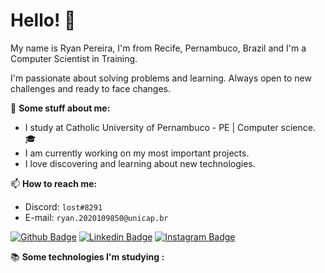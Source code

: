 # Hello! 👋

My name is Ryan Pereira, I'm from Recife, Pernambuco, Brazil and I'm a Computer Scientist in Training. 

I'm passionate about solving problems and learning. Always open to new challenges and ready to face changes.

👦 **Some stuff about me:**
- I study at Catholic University of Pernambuco - PE | Computer science.🎓
- I am currently working on my most important projects.
- I love discovering and learning about new technologies.

📫 **How to reach me:**

- Discord: `lost#8291`
- E-mail: `ryan.2020109850@unicap.br`

[![Github Badge](https://img.shields.io/badge/-Github-000?style=flat-square&logo=Github&logoColor=white&link=https://github.com/ryanpereirax)](https://github.com/ryanpereirax) [![Linkedin Badge](https://img.shields.io/badge/-LinkedIn-blue?style=flat-square&logo=Linkedin&logoColor=white&link=https://www.linkedin.com/in/ryanpereiradev/)]( https://www.linkedin.com/in/ryanpereirax/) [![Instagram Badge](https://img.shields.io/badge/-Instagram-red?style=flat-square&logo=Instagram&logoColor=black&link=https://www.instagram.com/ryanpereirax/)]( https://www.instagram.com/ryanpereirax/) 

📚 **Some technologies I'm studying :**</h3></strong> 
</p>
<img height="20em" src="https://img.shields.io/badge/Java-ED8B00?style=for-the-badge&logo=java&logoColor=white" img height="20em" src="https://img.shields.io/badge/Python-ED8B30?style=for-the-badge&logo=python&logoColor=white/>





